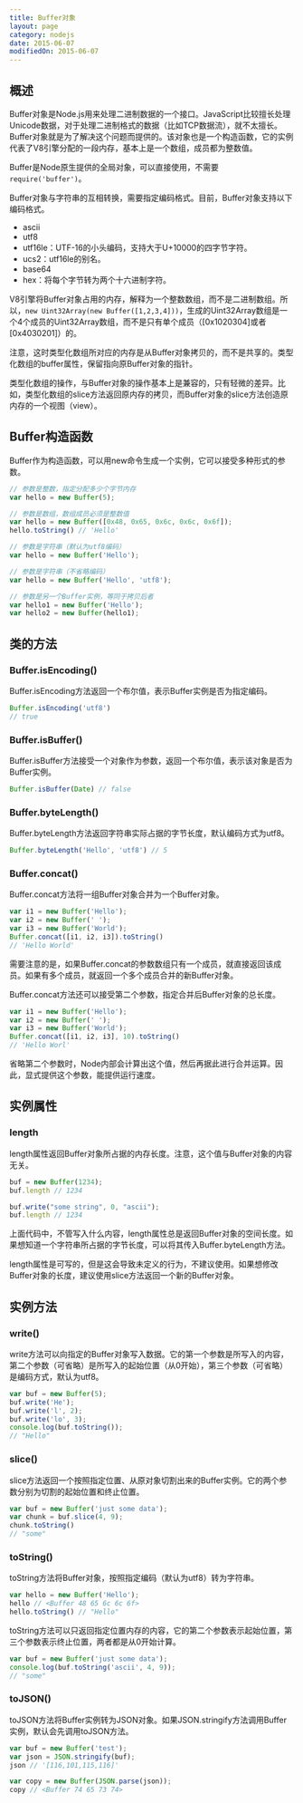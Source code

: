 ```yaml
---
title: Buffer对象
layout: page
category: nodejs
date: 2015-06-07
modifiedOn: 2015-06-07
---
```


## 概述

Buffer对象是Node.js用来处理二进制数据的一个接口。JavaScript比较擅长处理Unicode数据，对于处理二进制格式的数据（比如TCP数据流），就不太擅长。Buffer对象就是为了解决这个问题而提供的。该对象也是一个构造函数，它的实例代表了V8引擎分配的一段内存，基本上是一个数组，成员都为整数值。

Buffer是Node原生提供的全局对象，可以直接使用，不需要`require('buffer')`。

Buffer对象与字符串的互相转换，需要指定编码格式。目前，Buffer对象支持以下编码格式。

- ascii
- utf8
- utf16le：UTF-16的小头编码，支持大于U+10000的四字节字符。
- ucs2：utf16le的别名。
- base64
- hex：将每个字节转为两个十六进制字符。

V8引擎将Buffer对象占用的内存，解释为一个整数数组，而不是二进制数组。所以，`new Uint32Array(new Buffer([1,2,3,4]))`，生成的Uint32Array数组是一个4个成员的Uint32Array数组，而不是只有单个成员（[0x1020304]或者[0x4030201]）的。

注意，这时类型化数组所对应的内存是从Buffer对象拷贝的，而不是共享的。类型化数组的buffer属性，保留指向原Buffer对象的指针。

类型化数组的操作，与Buffer对象的操作基本上是兼容的，只有轻微的差异。比如，类型化数组的slice方法返回原内存的拷贝，而Buffer对象的slice方法创造原内存的一个视图（view）。

## Buffer构造函数

Buffer作为构造函数，可以用new命令生成一个实例，它可以接受多种形式的参数。

```javascript
// 参数是整数，指定分配多少个字节内存
var hello = new Buffer(5);

// 参数是数组，数组成员必须是整数值
var hello = new Buffer([0x48, 0x65, 0x6c, 0x6c, 0x6f]);
hello.toString() // 'Hello'

// 参数是字符串（默认为utf8编码）
var hello = new Buffer('Hello');

// 参数是字符串（不省略编码）
var hello = new Buffer('Hello', 'utf8');

// 参数是另一个Buffer实例，等同于拷贝后者
var hello1 = new Buffer('Hello');
var hello2 = new Buffer(hello1);
```

## 类的方法

### Buffer.isEncoding()

Buffer.isEncoding方法返回一个布尔值，表示Buffer实例是否为指定编码。

```javascript
Buffer.isEncoding('utf8')
// true
```

### Buffer.isBuffer()

Buffer.isBuffer方法接受一个对象作为参数，返回一个布尔值，表示该对象是否为Buffer实例。

```javascript
Buffer.isBuffer(Date) // false
```

### Buffer.byteLength()

Buffer.byteLength方法返回字符串实际占据的字节长度，默认编码方式为utf8。

```javascript
Buffer.byteLength('Hello', 'utf8') // 5
```

### Buffer.concat()

Buffer.concat方法将一组Buffer对象合并为一个Buffer对象。

```javascript
var i1 = new Buffer('Hello');
var i2 = new Buffer(' ');
var i3 = new Buffer('World');
Buffer.concat([i1, i2, i3]).toString()
// 'Hello World'
```

需要注意的是，如果Buffer.concat的参数数组只有一个成员，就直接返回该成员。如果有多个成员，就返回一个多个成员合并的新Buffer对象。

Buffer.concat方法还可以接受第二个参数，指定合并后Buffer对象的总长度。

```javascript
var i1 = new Buffer('Hello');
var i2 = new Buffer(' ');
var i3 = new Buffer('World');
Buffer.concat([i1, i2, i3], 10).toString()
// 'Hello Worl'
```

省略第二个参数时，Node内部会计算出这个值，然后再据此进行合并运算。因此，显式提供这个参数，能提供运行速度。

## 实例属性

### length

length属性返回Buffer对象所占据的内存长度。注意，这个值与Buffer对象的内容无关。

```javascript
buf = new Buffer(1234);
buf.length // 1234

buf.write("some string", 0, "ascii");
buf.length // 1234
```

上面代码中，不管写入什么内容，length属性总是返回Buffer对象的空间长度。如果想知道一个字符串所占据的字节长度，可以将其传入Buffer.byteLength方法。

length属性是可写的，但是这会导致未定义的行为，不建议使用。如果想修改Buffer对象的长度，建议使用slice方法返回一个新的Buffer对象。

## 实例方法

### write()

write方法可以向指定的Buffer对象写入数据。它的第一个参数是所写入的内容，第二个参数（可省略）是所写入的起始位置（从0开始），第三个参数（可省略）是编码方式，默认为utf8。

```javascript
var buf = new Buffer(5);
buf.write('He');
buf.write('l', 2);
buf.write('lo', 3);
console.log(buf.toString());
// "Hello"
```

### slice()

slice方法返回一个按照指定位置、从原对象切割出来的Buffer实例。它的两个参数分别为切割的起始位置和终止位置。

```javascript
var buf = new Buffer('just some data');
var chunk = buf.slice(4, 9);
chunk.toString()
// "some"
```

### toString()

toString方法将Buffer对象，按照指定编码（默认为utf8）转为字符串。

```javascript
var hello = new Buffer('Hello');
hello // <Buffer 48 65 6c 6c 6f>
hello.toString() // "Hello"
```

toString方法可以只返回指定位置内存的内容，它的第二个参数表示起始位置，第三个参数表示终止位置，两者都是从0开始计算。

```javascript
var buf = new Buffer('just some data');
console.log(buf.toString('ascii', 4, 9));
// "some"
```

### toJSON()

toJSON方法将Buffer实例转为JSON对象。如果JSON.stringify方法调用Buffer实例，默认会先调用toJSON方法。

```javascript
var buf = new Buffer('test');
var json = JSON.stringify(buf);
json // '[116,101,115,116]'

var copy = new Buffer(JSON.parse(json));
copy // <Buffer 74 65 73 74>
```
